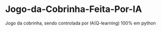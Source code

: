 # Jogo-da-Cobrinha-Feita-Por-IA
Jogo da cobrinha, sendo controlada por IA(Q-learning) 100% em python
